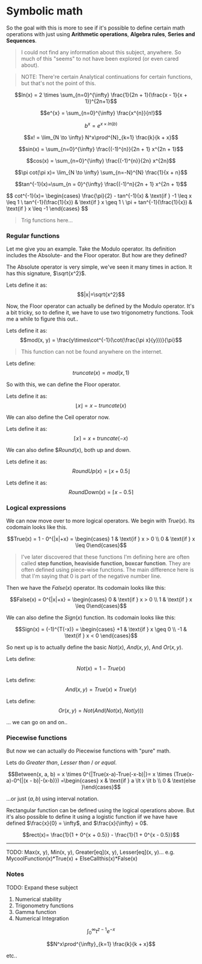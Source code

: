 # Symbolic math

So the goal with this is more to see if it's possible to define certain math operations with just using **Arithmetic operations**, **Algebra rules**, **Series and Sequences**.


> I could not find any information about this subject, anywhere. 
> So much of this "seems" to not have been explored (or even cared about).


> NOTE: There're certain Analytical continuations for certain functions, but that's not the point of this.


$$ln(x) = 2 \times \sum_{n=0}^{\infty} \frac{1}{2n + 1}(\frac{x - 1}{x + 1})^{2n+1}$$

$$e^{x} = \sum_{n=0}^{\infty} \frac{x^{n}}{n!}$$

$$b^{x} = e^{x \times ln(b)}$$

$$x! = \lim_{N \to \infty} N^x\prod^{N}_{k=1} \frac{k}{k + x}$$

$$sin(x) = \sum_{n=0}^{\infty} \frac{(-1)^{n}}{2n + 1} x^{2n + 1}$$

$$cos(x) = \sum_{n=0}^{\infty} \frac{(-1)^{n}}{2n} x^{2n}$$

$$\pi cot(\pi x)= \lim_{N \to \infty} \sum_{n=-N}^{N} \frac{1}{x + n}$$

$$tan^{-1}(x)=\sum_{n = 0}^{\infty} \frac{(-1)^n}{2n + 1} x^{2n + 1}$$

$$
cot^{-1}(x)= \begin{cases} \frac{\pi}{2} - tan^{-1}(x) & \text{if } -1 \leq x \leq 1 \\
tan^{-1}(\frac\{1}{x}) & \text{if } x \geq 1 \\
\pi + tan^{-1}(\frac\{1}{x}) & \text{if } x \leq -1 \end{cases} 
$$

> Trig functions here...

### Regular functions
Let me give you an example. Take the Modulo operator. Its definition includes the Absolute- and the Floor operator. But how are they defined?

The Absolute operator is very simple, we've seen it many times in action. It has this signature, $\sqrt{x^2}$.

Lets define it as: $$|x|=\sqrt{x^2}$$

Now, the Floor operator can actually be defined by the Modulo operator. It's a bit tricky, so to define it, we have to use two trigonometry functions. Took me a while to figure this out..

Lets define it as: $$mod(x, y) = \frac{y\times\cot^{-1}(\cot(\frac{\pi x}{y}))}{\pi}$$
>This function can not be found anywhere on the internet.

Lets define: $$truncate(x) = mod(x, 1)$$

So with this, we can define the Floor operator.

Lets define it as: $$\lfloor x \rfloor = x - truncate(x)$$

We can also define the Ceil operator now.

Lets define it as: $$\lceil x \rceil = x + truncate(-x)$$

We can also define $$Round(x)$, both up and down.

Lets define it as: $$RoundUp(x) = \lfloor x + 0.5 \rfloor$$

Lets define it as: $$RoundDown(x) = \lceil x - 0.5 \rceil$$


### Logical expressions
We can now move over to more logical operators. We begin with $True(x)$. Its codomain looks like this.

$$True(x) = 1 - 0^{|x|+x} = \begin{cases} 1 & \text{if } x > 0 \\
0 & \text{if } x \leq   0\end{cases}$$

>I've later discovered that these functions I'm defining here are often called **step function, heaviside function, boxcar function**.
>They are often defined using piece-wise functions. The main difference here is that I'm saying that 0 is part of the negative number line.


Then we have the $False(x)$ operator. Its codomain looks like this:

$$False(x) = 0^{|x|+x} = \begin{cases} 0 & \text{if } x > 0 \\
1 & \text{if } x \leq   0\end{cases}$$

We can also define the $Sign(x)$ function. Its codomain looks like this:

$$Sign(x) = (-1)^{T(-x)} = \begin{cases} +1 & \text{if } x \geq   0 \\
-1 & \text{if } x < 0 \end{cases}$$

So next up is to actually define the basic $Not(x)$, $And(x, y)$, And $Or(x, y)$.

Lets define: $$Not(x) = 1 - True(x)$$

Lets define: $$And(x, y) = True(x) \times True(y)$$

Lets define: $$Or(x, y) = Not(And(Not(x), Not(y)))$$

... we can go on and on..

### Piecewise functions

But now we can actually do Piecewise functions with "pure" math.

Lets do *Greater than*, *Lesser than* / *or equal*.

$$Between(x, a, b) = x \times 0^{|True(x-a)-True(-x-b)|}= x \times (True(x-a)-0^{|(x - b)|-(x-b)}) =\begin{cases} x & \text{if } a \lt x \lt b \\ 
0 & \text{else }\end{cases}$$

...or just $(a, b)$ using interval notation.


Rectangular function can be defined using the logical operations above. But it's also possible to define it using a logistic function iif we have have defined $\frac{x}{0} = \infty$, and $\frac{x}{\infty} = 0$.

$$rect(x)= \frac{1}{1 + 0^{x + 0.5}} - \frac{1}{1 + 0^{x - 0.5}}$$


----------------------

TODO:
Max(x, y), Min(x, y), Greater[eq](x, y), Lesser[eq](x, y)...
e.g. MycoolFunction(x)*True(x) + ElseCallthis(x)*False(x)





### Notes

TODO: Expand these subject
1. Numerical stability
2. Trigonometry functions
3. Gamma function
4. Numerical Integration



$$\int^{\infty}_{0} t^{z-1}e^{-x}$$

$$N^x\prod^{\infty}_{k=1} \frac{k}{k + x}$$

etc..

